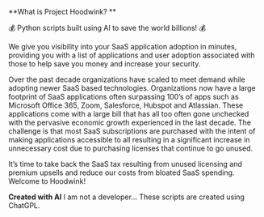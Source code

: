 **What is Project Hoodwink?
**

💰 Python scripts built using AI to save the world billions! 💰

We give you visibility into your SaaS application adoption in minutes, providing you with a list of applications and user adoption associated with those to help save you money and increase your security.

Over the past decade organizations have scaled to meet demand while adopting newer SaaS based technologies. Organizations now have a large footprint of SaaS applications often surpassing 100’s of apps such as Microsoft Office 365, Zoom, Salesforce, Hubspot and Atlassian. These applications come with a large bill that has all too often gone unchecked with the pervasive economic growth experienced in the last decade. The challenge is that most SaaS subscriptions are purchased with the intent of making applications accessible to all resulting in a significant increase in unnecessary cost due to purchasing licenses that continue to go unused.

It’s time to take back the SaaS tax resulting from unused licensing and premium upsells and reduce our costs from bloated SaaS spending. Welcome to Hoodwink!

**Created with AI**
I am not a developer... These scripts are created using ChatGPL.
